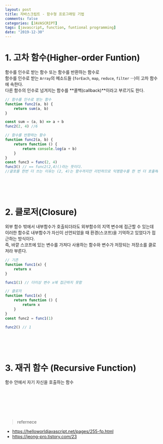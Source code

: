 ```yaml
---
layout: post
title: 자바스크립트 - 함수형 프로그래밍 기법
comments: false
categories: [JAVASCRIPT]
tags: [javascript, function, funtional programming]
date: "2019-12-30"
---
```


# 1. 고차 함수(Higher-order Funtion)

함수를 인수로 받는 함수 또는 함수를 반환하는 함수로  
함수를 인수로 받는 `Array`의 메소드들 (`forEach`, `map`, `reduce`, `filter` ···)이 고차 함수에 속한다.  
다른 함수의 인수로 넘겨지는 함수를 **콜백(callback)**이라고 부르기도 한다.

```javascript
// 함수를 인수로 받는 함수
function func2(a, b) {
    return sum(a, b)
}

const sum = (a, b) => a + b
func2(2, 4) //6

// 함수를 반환하는 함수
function func2(a, b) {
    return function () {
        return console.log(a + b)
    }
}
const func3 = func(2, 4)
func3() // == func2(2,4)()라는 뜻이다.
//괄호를 한번 더 쓰는 이유는 (2, 4)는 함수까지만 리턴하므로 익명함수를 한 번 더 호출해준다.
```

<br><br><br>

# 2. 클로저(Closure)

외부 함수 밖에서 내부함수가 호출되더라도 외부함수의 지역 변수에 접근할 수 있는데 이러한 함수로 내부함수가 자신이 선언되었을 때 환경(스코프)을 기억하고 있었다가 접근하는 방식이다.  
즉, 바깥 스코프에 있는 변수를 가져다 사용하는 함수와 변수가 저장되는 저장소를 클로저라 부른다.

```javascript
// 기존
function func1(x) {
    return x
}

func1(1) // 더이상 변수 x에 접근하지 못함

// 클로저
function func1(x) {
    return function () {
        return x
    }
}
const func2 = func1(1)

func2() // 1
```

<br><br><br>

# 3. 재귀 함수 (Recursive Function)

함수 안에서 자기 자신을 호출하는 함수

<br><br><br><br><br>

> <subtitle> refernece

-   <https://helloworldjavascript.net/pages/255-fp.html>
-   <https://jeong-pro.tistory.com/23>
